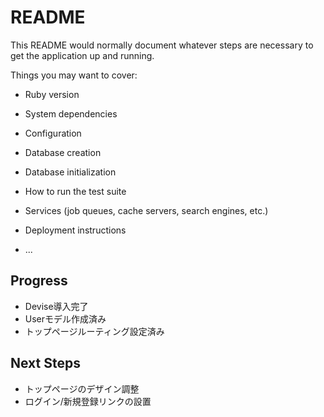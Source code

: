 # README

This README would normally document whatever steps are necessary to get the
application up and running.

Things you may want to cover:

* Ruby version

* System dependencies

* Configuration

* Database creation

* Database initialization

* How to run the test suite

* Services (job queues, cache servers, search engines, etc.)

* Deployment instructions

* ...

## Progress
- Devise導入完了
- Userモデル作成済み
- トップページルーティング設定済み

## Next Steps
- トップページのデザイン調整
- ログイン/新規登録リンクの設置
